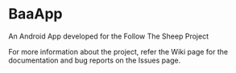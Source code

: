 # BaaApp
An Android App developed for the Follow The Sheep Project

For more information about the project, refer the Wiki page for the documentation and bug reports on the Issues page.


